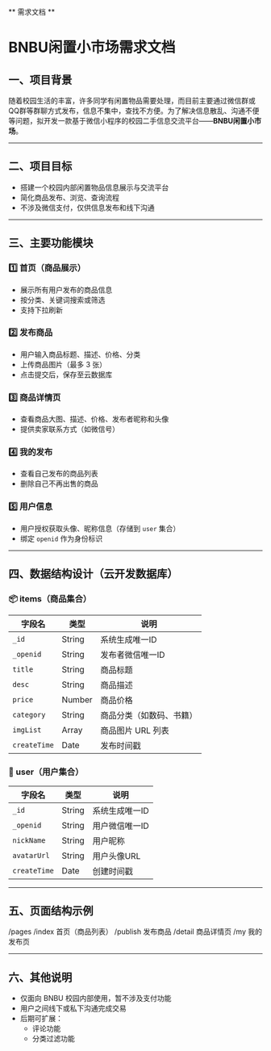 ** 需求文档 **
# BNBU闲置小市场需求文档

## 一、项目背景

随着校园生活的丰富，许多同学有闲置物品需要处理，而目前主要通过微信群或QQ群等群聊方式发布，信息不集中，查找不方便。为了解决信息散乱、沟通不便等问题，拟开发一款基于微信小程序的校园二手信息交流平台——**BNBU闲置小市场**。

---

## 二、项目目标

- 搭建一个校园内部闲置物品信息展示与交流平台
- 简化商品发布、浏览、查询流程
- 不涉及微信支付，仅供信息发布和线下沟通

---

## 三、主要功能模块

### 1️⃣ 首页（商品展示）
- 展示所有用户发布的商品信息
- 按分类、关键词搜索或筛选
- 支持下拉刷新

### 2️⃣ 发布商品
- 用户输入商品标题、描述、价格、分类
- 上传商品图片（最多 3 张）
- 点击提交后，保存至云数据库

### 3️⃣ 商品详情页
- 查看商品大图、描述、价格、发布者昵称和头像
- 提供卖家联系方式（如微信号）

### 4️⃣ 我的发布
- 查看自己发布的商品列表
- 删除自己不再出售的商品

### 5️⃣ 用户信息
- 用户授权获取头像、昵称信息（存储到 `user` 集合）
- 绑定 `openid` 作为身份标识

---

## 四、数据结构设计（云开发数据库）

### 📦 items（商品集合）

| 字段名 | 类型 | 说明 |
|--------|------|------|
| `_id` | String | 系统生成唯一ID |
| `_openid` | String | 发布者微信唯一ID |
| `title` | String | 商品标题 |
| `desc` | String | 商品描述 |
| `price` | Number | 商品价格 |
| `category` | String | 商品分类（如数码、书籍） |
| `imgList` | Array | 商品图片 URL 列表 |
| `createTime` | Date | 发布时间戳 |

### 👤 user（用户集合）

| 字段名 | 类型 | 说明 |
|--------|------|------|
| `_id` | String | 系统生成唯一ID |
| `_openid` | String | 用户微信唯一ID |
| `nickName` | String | 用户昵称 |
| `avatarUrl` | String | 用户头像URL |
| `createTime` | Date | 创建时间戳 |

---

## 五、页面结构示例

/pages
/index         首页（商品列表）
/publish       发布商品
/detail        商品详情页
/my            我的发布页

---

## 六、其他说明

- 仅面向 BNBU 校园内部使用，暂不涉及支付功能
- 用户之间线下或私下沟通完成交易
- 后期可扩展：
  - 评论功能
  - 分类过滤功能